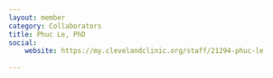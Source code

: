 ```yaml
---
layout: member
category: Collaborators
title: Phuc Le, PhD
social:
    website: https://my.clevelandclinic.org/staff/21294-phuc-le
    
---
```

